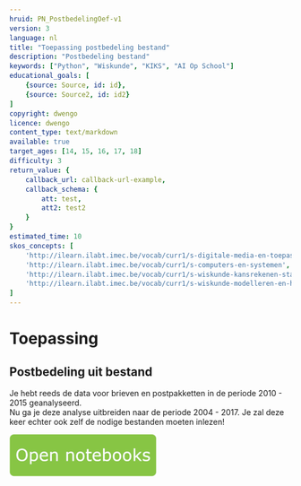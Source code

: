 ```yaml
---
hruid: PN_PostbedelingOef-v1
version: 3
language: nl
title: "Toepassing postbedeling bestand"
description: "Postbedeling bestand"
keywords: ["Python", "Wiskunde", "KIKS", "AI Op School"]
educational_goals: [
    {source: Source, id: id}, 
    {source: Source2, id: id2}
]
copyright: dwengo
licence: dwengo
content_type: text/markdown
available: true
target_ages: [14, 15, 16, 17, 18]
difficulty: 3
return_value: {
    callback_url: callback-url-example,
    callback_schema: {
        att: test,
        att2: test2
    }
}
estimated_time: 10
skos_concepts: [
    'http://ilearn.ilabt.imec.be/vocab/curr1/s-digitale-media-en-toepassingen', 
    'http://ilearn.ilabt.imec.be/vocab/curr1/s-computers-en-systemen', 
    'http://ilearn.ilabt.imec.be/vocab/curr1/s-wiskunde-kansrekenen-statistiek',
    'http://ilearn.ilabt.imec.be/vocab/curr1/s-wiskunde-modelleren-en-heuristiek'
]
---
```

# Toepassing
## Postbedeling uit bestand
Je hebt reeds de data voor brieven en postpakketten in de periode 2010 - 2015 geanalyseerd.  
Nu ga je deze analyse uitbreiden naar de periode 2004 - 2017. Je zal deze keer echter ook zelf de nodige bestanden moeten inlezen!

[![](embed/Knop.png "Knop")](https://kiks.ilabt.imec.be/jupyterhub/?id=0304 "Notebooks Oefenen met Data")